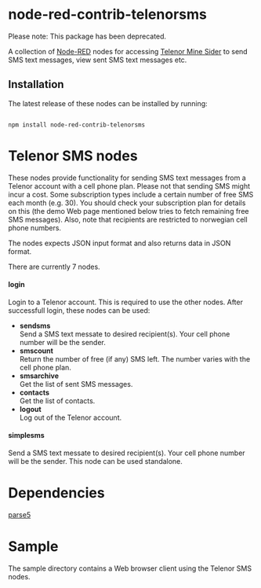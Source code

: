 <html><body>
<h1>node-red-contrib-telenorsms</h1>

Please note: This package has been deprecated.

A collection of <a target="_blank" href="http://nodered.org/">Node-RED</a> nodes for accessing
<a target="_blank" href="https://www.telenor.no/privat/minesider/logginnfelles.cms?skin=telenor">Telenor Mine Sider</a>
to send SMS text messages, view sent SMS text messages etc.

<h2>Installation</h2>

<p>
The latest release of these nodes can be installed by running:
</p>

<pre><code>
npm install node-red-contrib-telenorsms
</code></pre>

<h1>Telenor SMS nodes</h1>
<p>
These nodes provide functionality for sending SMS text messages from a Telenor account with a cell phone plan.
Please not that sending SMS might incur a cost. Some subscription types include a certain number of free SMS
each month (e.g. 30). You should check your subscription plan for details on this (the demo Web page mentioned below
tries to fetch remaining free SMS messages).
Also, note that recipients are restricted to norwegian cell phone numbers.
</p>

<p>
The nodes expects JSON input format and also returns data in JSON format.
</p>

There are currently 7 nodes.

<h4>login</h4>
Login to a Telenor account. This is required to use the other nodes.
After successfull login, these nodes can be used:

<ul>
<li><strong>sendsms</strong></li>
Send a SMS text messate to desired recipient(s). Your cell phone number will be the sender.

<li><strong>smscount</strong></li>
Return the number of free (if any) SMS left. The number varies with the cell phone plan.

<li><strong>smsarchive</strong></li>
Get the list of sent SMS messages.

<li><strong>contacts</strong></li>
Get the list of contacts.

<li><strong>logout</strong></li>
Log out of the Telenor account.
</ul>

<h4>simplesms</h4>
Send a SMS text messate to desired recipient(s). Your cell phone number will be the sender.
This node can be used standalone.

<h1>Dependencies</h1>
<a target="_blank" href="https://www.npmjs.com/package/parse5">parse5</a>

<h1>Sample</h1>
The sample directory contains a Web browser client using the Telenor SMS nodes.

</body></html>
